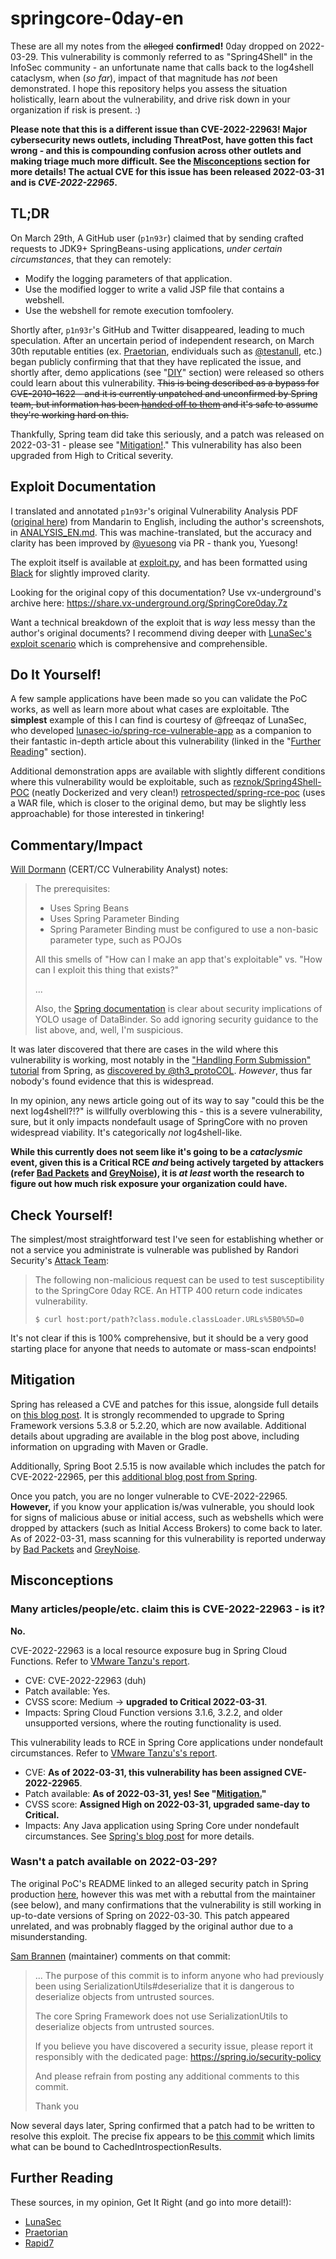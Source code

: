 # springcore-0day-en

These are all my notes from the ~~alleged~~ **confirmed!** 0day dropped on 2022-03-29. This vulnerability is commonly referred to as "Spring4Shell" in the InfoSec community - an unfortunate name that calls back to the log4shell cataclysm, when (*so far*), impact of that magnitude has *not* been demonstrated. I hope this repository helps you assess the situation holistically, learn about the vulnerability, and drive risk down in your organization if risk is present. :)

**Please note that this is a different issue than CVE-2022-22963! Major cybersecurity news outlets, including ThreatPost, have gotten this fact wrong - and this is compounding confusion across other outlets and making triage much more difficult. See the [Misconceptions](https://github.com/tweedge/springcore-0day-en#misconceptions) section for more details! The actual CVE for this issue has been released 2022-03-31 and is *CVE-2022-22965*.**

## TL;DR

On March 29th, A GitHub user (`p1n93r`) claimed that by sending crafted requests to JDK9+ SpringBeans-using applications, *under certain circumstances*, that they can remotely:

* Modify the logging parameters of that application.
* Use the modified logger to write a valid JSP file that contains a webshell.
* Use the webshell for remote execution tomfoolery.

Shortly after, `p1n93r`'s GitHub and Twitter disappeared, leading to much speculation. After an uncertain period of independent research, on March 30th reputable entities (ex. [Praetorian](https://www.praetorian.com/blog/spring-core-jdk9-rce/), endividuals such as [@testanull](https://twitter.com/testanull/status/1509185015187345411), etc.) began publicly confirming that that they have replicated the issue, and shortly after, demo applications (see "[DIY](https://github.com/tweedge/springcore-0day-en#do-it-yourself)" section) were released so others could learn about this vulnerability. ~~This is being described as a bypass for CVE-2010-1622 - and it is currently unpatched and unconfirmed by Spring team, but information has been [handed off to them](https://twitter.com/rfordonsecurity/status/1509285351398985738) and it's safe to assume they're working hard on this.~~

Thankfully, Spring team did take this seriously, and a patch was released on 2022-03-31 - please see "[Mitigation!](https://github.com/tweedge/springcore-0day-en/blob/main/README.md#mitigation)." This vulnerability has also been upgraded from High to Critical severity.

## Exploit Documentation

I translated and annotated `p1n93r`'s original Vulnerability Analysis PDF ([original here](https://github.com/tweedge/springcore-0day-en/blob/main/%E6%BC%8F%E6%B4%9E%E5%88%86%E6%9E%90%20(Vulnerability%20Analysis).pdf)) from Mandarin to English, including the author's screenshots, in [ANALYSIS_EN.md](https://github.com/tweedge/springcore-0day-en/blob/main/ANALYSIS_EN.md). This was machine-translated, but the accuracy and clarity has been improved by [@yuesong](https://github.com/yuesong) via PR - thank you, Yuesong!

The exploit itself is available at [exploit.py](https://github.com/tweedge/springcore-0day-en/blob/main/exploit.py), and has been formatted using [Black](https://github.com/psf/black) for slightly improved clarity.

Looking for the original copy of this documentation? Use vx-underground's archive here: https://share.vx-underground.org/SpringCore0day.7z

Want a technical breakdown of the exploit that is *way* less messy than the author's original documents? I recommend diving deeper with [LunaSec's exploit scenario](https://www.lunasec.io/docs/blog/spring-rce-vulnerabilities/#exploit-scenario-overview) which is comprehensive and comprehensible.

## Do It Yourself!

A few sample applications have been made so you can validate the PoC works, as well as learn more about what cases are exploitable. Tthe **simplest** example of this I can find is courtesy of @freeqaz of LunaSec, who developed [lunasec-io/spring-rce-vulnerable-app](https://github.com/lunasec-io/spring-rce-vulnerable-app/blob/main/src/main/java/fr/christophetd/log4shell/vulnerableapp/MainController.java) as a companion to their fantastic in-depth article about this vulnerability (linked in the "[Further Reading](https://github.com/tweedge/springcore-0day-en#further-reading)" section).

Additional demonstration apps are available with slightly different conditions where this vulnerability would be exploitable, such as [reznok/Spring4Shell-POC](https://github.com/reznok/Spring4Shell-POC) (neatly Dockerized and very clean!) [retrospected/spring-rce-poc](https://github.com/Retrospected/spring-rce-poc) (uses a WAR file, which is closer to the original demo, but may be slightly less approachable) for those interested in tinkering!

## Commentary/Impact

[Will Dormann](https://twitter.com/wdormann/status/1509280535071309827) (CERT/CC Vulnerability Analyst) notes:

> The prerequisites:
> - Uses Spring Beans
> - Uses Spring Parameter Binding
> - Spring Parameter Binding must be configured to use a non-basic parameter type, such as POJOs
> 
> All this smells of "How can I make an app that's exploitable" vs. "How can I exploit this thing that exists?"
> 
> ...
> 
> Also, the [Spring documentation](https://docs.spring.io/spring-framework/docs/current/javadoc-api/org/springframework/validation/DataBinder.html) is clear about security implications of YOLO usage of DataBinder. So add ignoring security guidance to the list above, and, well, I'm suspicious.

It was later discovered that there are cases in the wild where this vulnerability is working, most notably in the ["Handling Form Submission" tutorial](https://spring.io/guides/gs/handling-form-submission/) from Spring, as [discovered by @th3_protoCOL](https://twitter.com/th3_protoCOL/status/1509345839134609408). *However*, thus far nobody's found evidence that this is widespread.

In my opinion, any news article going out of its way to say "could this be the next log4shell?!?" is willfully overblowing this - this is a severe vulnerability, sure, but it only impacts nondefault usage of SpringCore with no proven widespread viability. It's categorically *not* log4shell-like.

**While this currently does not seem like it's going to be a *cataclysmic* event, given this is a Critical RCE *and* being actively targeted by attackers (refer [Bad Packets](https://twitter.com/bad_packets/status/1509603994166956049) and [GreyNoise](https://twitter.com/GreyNoiseIO/status/1509569701248217088)), it is *at least* worth the research to figure out how much risk exposure your organization could have.**

## Check Yourself!

The simplest/most straightforward test I've seen for establishing whether or not a service you administrate is vulnerable was published by Randori Security's [Attack Team](https://twitter.com/RandoriAttack/status/1509298490106593283):

> The following non-malicious request can be used to test susceptibility to the SpringCore 0day RCE. An HTTP 400 return code indicates vulnerability.
> 
> `$ curl host:port/path?class.module.classLoader.URLs%5B0%5D=0`

It's not clear if this is 100% comprehensive, but it should be a very good starting place for anyone that needs to automate or mass-scan endpoints!

## Mitigation

Spring has released a CVE and patches for this issue, alongside full details on [this blog post](https://spring.io/blog/2022/03/31/spring-framework-rce-early-announcement). It is strongly recommended to upgrade to Spring Framework versions 5.3.8 or 5.2.20, which are now available. Additional details about upgrading are available in the blog post above, including information on upgrading with Maven or Gradle.

Additionally, Spring Boot 2.5.15 is now available which includes the patch for CVE-2022-22965, per this [additional blog post from Spring](https://spring.io/blog/2022/03/31/spring-boot-2-5-12-available-now).

Once you patch, you are no longer vulnerable to CVE-2022-22965. **However,** if you know your application is/was vulnerable, you should look for signs of malicious abuse or initial access, such as webshells which were dropped by attackers (such as Initial Access Brokers) to come back to later. As of 2022-03-31, mass scanning for this vulnerability is reported underway by [Bad Packets](https://twitter.com/bad_packets/status/1509603994166956049) and [GreyNoise](https://twitter.com/GreyNoiseIO/status/1509569701248217088).

## Misconceptions

### Many articles/people/etc. claim this is CVE-2022-22963 - is it?

**No.**

CVE-2022-22963 is a local resource exposure bug in Spring Cloud Functions. Refer to [VMware Tanzu's report](https://tanzu.vmware.com/security/cve-2022-22963).
* CVE: CVE-2022-22963 (duh)
* Patch available: Yes.
* CVSS score: Medium -> **upgraded to Critical 2022-03-31**.
* Impacts: Spring Cloud Function versions 3.1.6, 3.2.2, and older unsupported versions, where the routing functionality is used.

This vulnerability leads to RCE in Spring Core applications under nondefault circumstances. Refer to [VMware Tanzu's's report](https://tanzu.vmware.com/security/cve-2022-22965).
* CVE: **As of 2022-03-31, this vulnerability has been assigned CVE-2022-22965**.
* Patch available: **As of 2022-03-31, yes! See "[Mitigation.](https://github.com/tweedge/springcore-0day-en/blob/main/README.md#mitigation)"**
* CVSS score: **Assigned High on 2022-03-31, upgraded same-day to Critical.**
* Impacts: Any Java application using Spring Core under nondefault circumstances. See [Spring's blog post](https://spring.io/blog/2022/03/31/spring-framework-rce-early-announcement) for more details.

### Wasn't a patch available on 2022-03-29?

The original PoC's README linked to an alleged security patch in Spring production [here](https://github.com/spring-projects/spring-framework/commit/7f7fb58dd0dae86d22268a4b59ac7c72a6c22529), however this was met with a rebuttal from the maintainer (see below), and many confirmations that the vulnerability is still working in up-to-date versions of Spring on 2022-03-30. This patch appeared unrelated, and was probnably flagged by the original author due to a misunderstanding.

[Sam Brannen](https://github.com/sbrannen) (maintainer) comments on that commit:

> ... The purpose of this commit is to inform anyone who had previously been using SerializationUtils#deserialize that it is dangerous to deserialize objects from untrusted sources.
> 
> The core Spring Framework does not use SerializationUtils to deserialize objects from untrusted sources.
> 
> If you believe you have discovered a security issue, please report it responsibly with the dedicated page: https://spring.io/security-policy
> 
> And please refrain from posting any additional comments to this commit.
> 
> Thank you

Now several days later, Spring confirmed that a patch had to be written to resolve this exploit. The precise fix appears to be [this commit](https://github.com/spring-projects/spring-framework/commit/002546b3e4b8d791ea6acccb81eb3168f51abb15) which limits what can be bound to CachedIntrospectionResults.

## Further Reading

These sources, in my opinion, Get It Right (and go into more detail!):

* [LunaSec](https://www.lunasec.io/docs/blog/spring-rce-vulnerabilities/)
* [Praetorian](https://www.praetorian.com/blog/spring-core-jdk9-rce/)
* [Rapid7](https://www.rapid7.com/blog/post/2022/03/30/spring4shell-zero-day-vulnerability-in-spring-framework/)
